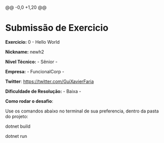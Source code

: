 @@ -0,0 +1,20 @@
# Submissão de Exercicio

**Exercicio:** 0 - Hello World

**Nickname:** newh2

**Nível Técnico:** - Sênior -

**Empresa:** - FuncionalCorp -

**Twitter**: https://twitter.com/GuiXavierFaria

**Dificuldade de Resolução:** - Baixa -

**Como rodar o desafio**: 

Use os comandos abaixo no terminal de sua preferencia, dentro da pasta do projeto: 

dotnet build

dotnet run